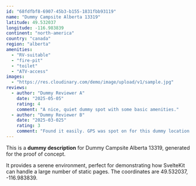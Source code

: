 ```yaml
---
id: "68fdfbf8-6907-45b3-b155-1831fbb93119"
name: "Dummy Campsite Alberta 13319"
latitude: 49.532037
longitude: -116.983839
continent: "north-america"
country: "canada"
region: "alberta"
amenities:
  - "RV-suitable"
  - "fire-pit"
  - "toilet"
  - "ATV-access"
images:
  - "https://res.cloudinary.com/demo/image/upload/v1/sample.jpg"
reviews:
  - author: "Dummy Reviewer A"
    date: "2025-05-05"
    rating: 4
    comment: "A nice, quiet dummy spot with some basic amenities."
  - author: "Dummy Reviewer B"
    date: "2025-03-025"
    rating: 3
    comment: "Found it easily. GPS was spot on for this dummy location."
---
```


This is a **dummy description** for Dummy Campsite Alberta 13319, generated for the proof of concept.

It provides a serene environment, perfect for demonstrating how SvelteKit can handle a large number of static pages. The coordinates are 49.532037, -116.983839.
